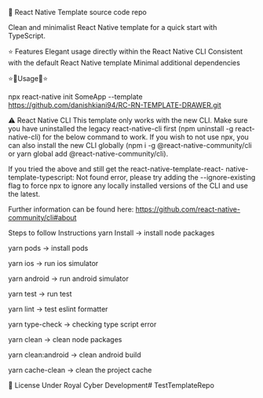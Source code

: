 👾 React Native Template source code repo

Clean and minimalist React Native template for a quick start with TypeScript.

⭐ Features Elegant usage directly within the React Native CLI Consistent with the default React Native template Minimal additional dependencies

⭐🍕Usage🍕⭐

npx react-native init SomeApp --template https://github.com/danishkiani94/RC-RN-TEMPLATE-DRAWER.git

⚠️ React Native CLI This template only works with the new CLI. Make sure you have uninstalled the legacy react-native-cli first (npm uninstall -g react-native-cli) for the below command to work. If you wish to not use npx, you can also install the new CLI globally (npm i -g @react-native-community/cli or yarn global add @react-native-community/cli).

If you tried the above and still get the react-native-template-react- native-template-typescript: Not found error, please try adding the --ignore-existing flag to force npx to ignore any locally installed versions of the CLI and use the latest.

Further information can be found here: https://github.com/react-native-community/cli#about

Steps to follow Instructions yarn Install -> install node packages

yarn pods -> install pods

yarn ios -> run ios simulator

yarn android -> run android simulator

yarn test -> run test

yarn lint -> test eslint formatter

yarn type-check -> checking type script error

yarn clean -> clean node packages

yarn clean:android -> clean android build

yarn cache-clean -> clean the project cache

🔖 License Under Royal Cyber Development# TestTemplateRepo

